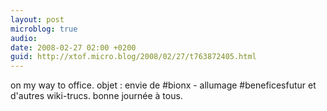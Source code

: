 ```yaml
---
layout: post
microblog: true
audio: 
date: 2008-02-27 02:00 +0200
guid: http://xtof.micro.blog/2008/02/27/t763872405.html
---
```

on my way to office. objet : envie de #bionx - allumage #beneficesfutur et d'autres wiki-trucs. bonne journée à tous.
